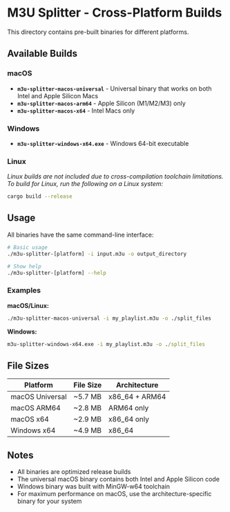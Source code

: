 # M3U Splitter - Cross-Platform Builds

This directory contains pre-built binaries for different platforms.

## Available Builds

### macOS

- **`m3u-splitter-macos-universal`** - Universal binary that works on both Intel and Apple Silicon Macs
- **`m3u-splitter-macos-arm64`** - Apple Silicon (M1/M2/M3) only
- **`m3u-splitter-macos-x64`** - Intel Macs only

### Windows

- **`m3u-splitter-windows-x64.exe`** - Windows 64-bit executable

### Linux

_Linux builds are not included due to cross-compilation toolchain limitations. To build for Linux, run the following on a Linux system:_

```bash
cargo build --release
```

## Usage

All binaries have the same command-line interface:

```bash
# Basic usage
./m3u-splitter-[platform] -i input.m3u -o output_directory

# Show help
./m3u-splitter-[platform] --help
```

### Examples

**macOS/Linux:**

```bash
./m3u-splitter-macos-universal -i my_playlist.m3u -o ./split_files
```

**Windows:**

```cmd
m3u-splitter-windows-x64.exe -i my_playlist.m3u -o ./split_files
```

## File Sizes

| Platform        | File Size | Architecture   |
| --------------- | --------- | -------------- |
| macOS Universal | ~5.7 MB   | x86_64 + ARM64 |
| macOS ARM64     | ~2.8 MB   | ARM64 only     |
| macOS x64       | ~2.9 MB   | x86_64 only    |
| Windows x64     | ~4.9 MB   | x86_64         |

## Notes

- All binaries are optimized release builds
- The universal macOS binary contains both Intel and Apple Silicon code
- Windows binary was built with MinGW-w64 toolchain
- For maximum performance on macOS, use the architecture-specific binary for your system
